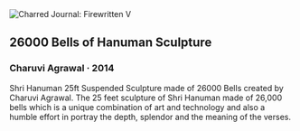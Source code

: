 <div class="artwork-of-the-day">
  <div class="container">
    <div class="img-wrapper">
      <img
        src="https://uploads7.wikiart.org/00159/images/charuvi-agrawal/cdl-hanuman-image03.jpg!Large.jpg"
        alt="Charred Journal: Firewritten V" />
    </div>
    <div class="artwork-detail">
      <div class="artwork-origin"> 
        <h2 class="artwork-name">26000 Bells of Hanuman Sculpture</h2>
        <h3 class="artist">
          Charuvi Agrawal
                    ·  2014
        </h3>
      </div>
      <p class="description">
        <span class="artwork-description-text ng-binding" ng-bind-html="viewModel.ArtworkOfTheDay.Description | unsafe">Shri Hanuman 25ft Suspended Sculpture made of 26000 Bells created by Charuvi Agrawal. The 25 feet sculpture of Shri Hanuman made of 26,000 bells which is a unique combination of art and technology and also a humble effort in portray the depth, splendor and the meaning of the verses.</span>
                        <div class="text-shadow-container ng-hide" ng-show="showShadow"></div>
      </p>
    </div>
  </div>

</div>
